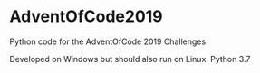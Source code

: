 # AdventOfCode2019
Python code for the AdventOfCode 2019 Challenges

Developed on Windows but should also run on Linux.
Python 3.7

